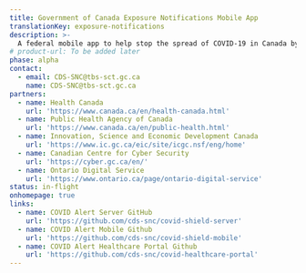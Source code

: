 ```yaml
---
title: Government of Canada Exposure Notifications Mobile App 
translationKey: exposure-notifications
description: >-
  A federal mobile app to help stop the spread of COVID-19 in Canada by notifying Canadians of exposure, while fully protecting their privacy.
# product-url: To be added later
phase: alpha
contact:
  - email: CDS-SNC@tbs-sct.gc.ca
    name: CDS-SNC@tbs-sct.gc.ca
partners:
  - name: Health Canada
    url: 'https://www.canada.ca/en/health-canada.html'
  - name: Public Health Agency of Canada
    url: 'https://www.canada.ca/en/public-health.html'
  - name: Innovation, Science and Economic Development Canada
    url: 'https://www.ic.gc.ca/eic/site/icgc.nsf/eng/home'
  - name: Canadian Centre for Cyber Security
    url: 'https://cyber.gc.ca/en/'
  - name: Ontario Digital Service
    url: 'https://www.ontario.ca/page/ontario-digital-service'
status: in-flight
onhomepage: true
links: 
  - name: COVID Alert Server GitHub
    url: 'https://github.com/cds-snc/covid-shield-server'
  - name: COVID Alert Mobile Github
    url: 'https://github.com/cds-snc/covid-shield-mobile'
  - name: COVID Alert Healthcare Portal Github
    url: 'https://github.com/cds-snc/covid-healthcare-portal'
---
```



